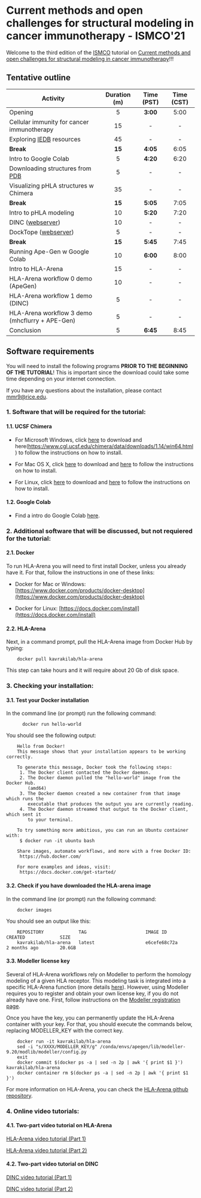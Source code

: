 # Current methods and open challenges for structural modeling in cancer immunotherapy - ISMCO'21

Welcome to the third edition of the [ISMCO](http://ismco.net/) tutorial on [Current methods and open challenges for structural modeling in cancer immunotherapy](http://ismco.net/index.php/tutorials-2/)!!!

## Tentative outline

| Activity | Duration (m) | Time (PST) | Time (CST) |
|----------|:-------------:|:-------------:|:-------------:|
| Opening  | 5 | **3:00** | 5:00 |
| Cellular immunity for cancer immunotherapy | 15 | - | - |
| Exploring [IEDB](https://www.iedb.org/) resources | 45 | - | - |
| **Break**	| **15** | **4:05** | 6:05 |
| Intro to Google Colab | 5 | **4:20** | 6:20 |
| Downloading structures from [PDB](https://www.rcsb.org/)	| 5 | - | - |
| Visualizing pHLA structures w Chimera | 35 | - | - |
| **Break**	| **15** | **5:05** | 7:05 |
| Intro to pHLA modeling |	10 | **5:20** | 7:20 |
| DINC ([webserver](http://dinc.kavrakilab.org/)) | 10 | - | - |
| DockTope ([webserver](http://tools.iedb.org/docktope/)) | 5 | - | - |
| **Break**	| **15** | **5:45** | 7:45 |
| Running Ape-Gen w Google Colab	| 10 | **6:00** |  8:00 |
| Intro to HLA-Arena | 15 | - | - |
| HLA-Arena workflow 0 demo (ApeGen) | 10 | - | - |
| HLA-Arena workflow 1 demo (DINC) | 5 | - | - |
| HLA-Arena workflow 3 demo (mhcflurry + APE-Gen) |	5 | - | - |
| Conclusion | 5 | **6:45** | 8:45 |


## Software requirements

 You will need to install the following programs **PRIOR TO THE BEGINNING OF THE TUTORIAL**! This is important since the download could take some time depending on your internet connection. 

If you have any questions about the installation, please contact mmr9@rice.edu.

### 1. Software that will be required for the tutorial:

#### 1.1. UCSF Chimera
* For Microsoft Windows, click [here](https://www.cgl.ucsf.edu/chimera/cgi-bin/secure/chimera-get.py?file=win64/chimera-1.14-win64.exe) to download and here(https://www.cgl.ucsf.edu/chimera/data/downloads/1.14/win64.html) to follow the instructions on how to install.

* For Mac OS X, click [here](https://www.cgl.ucsf.edu/chimera/cgi-bin/secure/chimera-get.py?file=mac64/chimera-1.14-mac64.dmg) to download and [here](https://www.cgl.ucsf.edu/chimera/data/downloads/1.14/mac64.html) to follow the instructions on how to install.

* For Linux, click [here](https://www.cgl.ucsf.edu/chimera/cgi-bin/secure/chimera-get.py?file=linux_x86_64/chimera-1.14-linux_x86_64.bin) to download and [here](https://www.cgl.ucsf.edu/chimera/data/downloads/1.14/linux_x86_64.html) to follow the instructions on how to install.

#### 1.2. Google Colab

* Find a intro do Google Colab [here](https://github.com/AntunesLab/ISMCO-2021-TUTORIAL/blob/main/intro_google_colab.md).

### 2. Additional software that will be discussed, but not requiered for the tutorial:

#### 2.1. Docker
To run HLA-Arena you will need to first install Docker, unless you already have it. For that, follow the instructions in one of these links:

* Docker for Mac or Windows: [https://www.docker.com/products/docker-desktop](https://www.docker.com/products/docker-desktop)

* Docker for Linux: [https://docs.docker.com/install](https://docs.docker.com/install)

#### 2.2. HLA-Arena
Next, in a command prompt, pull the HLA-Arena image from Docker Hub by typing:

        docker pull kavrakilab/hla-arena

This step can take hours and it will require about 20 Gb of disk space.


### 3. Checking your installation:

#### 3.1. Test your Docker installation
In the command line (or prompt) run the following command:

          docker run hello-world

You should see the following output:

        Hello from Docker!
        This message shows that your installation appears to be working correctly.

        To generate this message, Docker took the following steps:
         1. The Docker client contacted the Docker daemon.
         2. The Docker daemon pulled the "hello-world" image from the Docker Hub.
            (amd64)
         3. The Docker daemon created a new container from that image which runs the
            executable that produces the output you are currently reading.
         4. The Docker daemon streamed that output to the Docker client, which sent it
            to your terminal.

        To try something more ambitious, you can run an Ubuntu container with:
         $ docker run -it ubuntu bash

        Share images, automate workflows, and more with a free Docker ID:
         https://hub.docker.com/

        For more examples and ideas, visit:
         https://docs.docker.com/get-started/


#### 3.2. Check if you have downloaded the HLA-arena image
In the command line (or prompt) run the following command:

        docker images

You should see an output like this:

        REPOSITORY             TAG                      IMAGE ID            CREATED             SIZE
        kavrakilab/hla-arena   latest                   e6cefe68c72a        2 months ago        20.6GB

#### 3.3. Modeller license key
Several of HLA-Arena workflows rely on Modeller to perform the homology modeling of a given HLA receptor. This modeling task is integrated into a specific HLA-Arena function (more details [here](https://kavrakilab.github.io/hla-arena/DOCUMENTATION.html)). However, using Modeller requires you to register and obtain your own license key, if you do not already have one. First, follow instructions on the [Modeller registration page](https://salilab.org/modeller/registration.html).

Once you have the key, you can permanently update the HLA-Arena container with your key. For that, you should execute the commands below, replacing MODELLER_KEY with the correct key.

        docker run -it kavrakilab/hla-arena
        sed -i "s/XXXX/MODELLER_KEY/g" /conda/envs/apegen/lib/modeller-9.20/modlib/modeller/config.py
        exit
        docker commit $(docker ps -a | sed -n 2p | awk '{ print $1 }') kavrakilab/hla-arena
        docker container rm $(docker ps -a | sed -n 2p | awk '{ print $1 }')

For more information on HLA-Arena, you can check the [HLA-Arena github repository](https://github.com/KavrakiLab/hla-arena).

### 4. Online video tutorials:

#### 4.1. Two-part video tutorial on HLA-Arena
[HLA-Arena video tutorial (Part 1)](https://youtu.be/gIFHmejEulo)

[HLA-Arena video tutorial (Part 2)](https://youtu.be/fPhnmYez4QA)

#### 4.2. Two-part video tutorial on DINC
[DINC video tutorial (Part 1)](https://vimeo.com/204481617)

[DINC video tutorial (Part 2)](https://vimeo.com/204481626)


